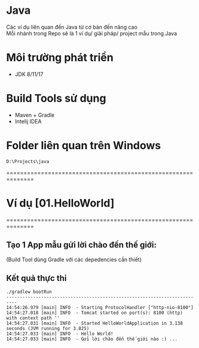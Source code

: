 
# Java
Các ví dụ liên quan đến Java từ cơ bản đến nâng cao<br/>
Mỗi nhánh trong Repo sẽ là 1 ví dụ/ giải pháp/ project mẫu trong Java

# Môi trường phát triển
- JDK 8/11/17

# Build Tools sử dụng
- Maven + Gradle
- Intelij IDEA

# Folder liên quan trên Windows
```
D:\Projects\java
```
==============================================================

# Ví dụ [01.HelloWorld]
==============================================================

## Tạo 1 App mẫu gửi lời chào đến thế giới:<br/>
(Build Tool dùng Gradle với các depedencies cần thiết)

## Kết quả thực thi
```shell
./gradlew bootRun
--------------------------------------------------------------------------
14:54:26.979 [main] INFO  - Starting ProtocolHandler ["http-nio-8100"]
14:54:27.018 [main] INFO  - Tomcat started on port(s): 8100 (http) with context path ''
14:54:27.031 [main] INFO  - Started HelloWorldApplication in 3.138 seconds (JVM running for 3.825)
14:54:27.033 [main] INFO  - Hello World!
14:54:27.033 [main] INFO  - Gửi lời chào đến thế giới nào :) ... 

```
